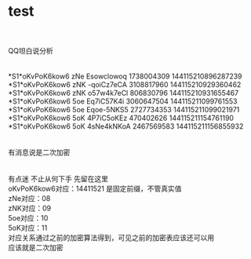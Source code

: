 # test
<br />
<br />
 QQ坦白说分析<br />
<br />
<br />
*S1*oKvPoK6kow6 zNe Esowclowoq  1738004309 144115210896287239<br />
*S1*oKvPoK6kow6 zNK -qoiCz7eCA  3108817960 144115210929360462<br />
*S1*oKvPoK6kow6 zNK o57w4k7eCl  806830796  144115210931655467<br />
*S1*oKvPoK6kow6 5oe Eq7iC57K4i  3060647504 144115211099761553<br />
*S1*oKvPoK6kow6 5oe Eqoe-5NKS5  2727734353 144115211099021971<br />
*S1*oKvPoK6kow6 5oK 4P7iC5oKEz  470402626  144115211154761190<br />
*S1*oKvPoK6kow6 5oK 4sNe4kNKoA  2467569583 144115211156855932<br />
<br />
<br />
有消息说是二次加密<br />
<br />
<br />
有点迷  不止从何下手  先留在这里<br />
oKvPoK6kow6对应：14411521 是固定前缀，不管真实值<br />
zNe对应：08<br />
zNK对应：09<br />
5oe对应：10<br />
5oK对应：11<br />
对应关系通过之前的加密算法得到，可见之前的加密表应该还可以用<br />
应该就是二次加密<br />

